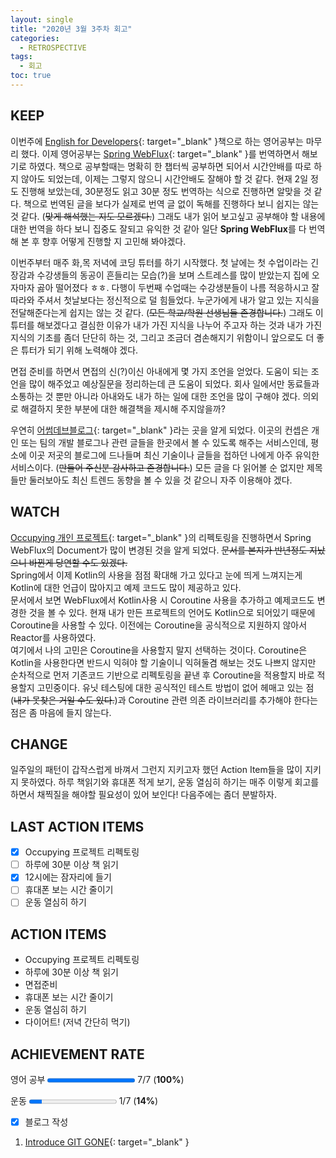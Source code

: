 ```yaml
---
layout: single
title: "2020년 3월 3주차 회고"
categories:
  - RETROSPECTIVE
tags:
  - 회고
toc: true
---
```


## KEEP

이번주에 [English for Developers](http://www.yes24.com/Product/Goods/19992192){: target="\_blank" }책으로 하는 영어공부는 마무리 했다. 이제 영어공부는 [Spring WebFlux](https://docs.spring.io/spring/docs/current/spring-framework-reference/web-reactive.html){: target="\_blank" }를 번역하면서 해보기로 하였다. 책으로 공부할때는 명확히 한 챕터씩 공부하면 되어서 시간안배를 따로 하지 않아도 되었는데, 이제는 그렇지 않으니 시간안배도 잘해야 할 것 같다. 현재 2일 정도 진행해 보았는데, 30분정도 읽고 30분 정도 번역하는 식으로 진행하면 알맞을 것 같다. 책으로 번역된 글을 보다가 실제로 번역 글 없이 독해를 진행하다 보니 쉽지는 않는것 같다. (~~맞게 해석했는 지도 모르겠다.~~) 그래도 내가 읽어 보고싶고 공부해야 할 내용에 대한 번역을 하다 보니 집중도 잘되고 유익한 것 같아 일단 **Spring WebFlux**를 다 번역해 본 후 향후 어떻게 진행할 지 고민해 봐야겠다.

이번주부터 매주 화,목 저녁에 코딩 튜터를 하기 시작했다. 첫 날에는 첫 수업이라는 긴장감과 수강생들의 동공이 흔들리는 모습(?)을 보며 스트레스를 많이 받았는지 집에 오자마자 곯아 떨어졌다 ㅎㅎ. 다행이 두번째 수업때는 수강생분들이 나름 적응하시고 잘 따라와 주셔서 첫날보다는 정신적으로 덜 힘들었다. 누군가에게 내가 알고 있는 지식을 전달해준다는게 쉽지는 않는 것 같다. (~~모든 학교/학원 선생님들 존경합니다.~~) 그래도 이 튜터를 해보겠다고 결심한 이유가 내가 가진 지식을 나누어 주고자 하는 것과 내가 가진 지식의 기초를 좀더 단단히 하는 것, 그리고 조금더 겸손해지기 위함이니 앞으로도 더 좋은 튜터가 되기 위해 노력해야 겠다.

면접 준비를 하면서 면접의 신(?)이신 아내에게 몇 가지 조언을 얻었다. 도움이 되는 조언을 많이 해주었고 예상질문을 정리하는데 큰 도움이 되었다. 회사 일에서만 동료들과 소통하는 것 뿐만 아니라 아내와도 내가 하는 일에 대한 조언을 많이 구해야 겠다. 의외로 해결하지 못한 부분에 대한 해결책을 제시해 주지않을까?

우연히 [어썸데브블로그](https://awesome-devblog.now.sh/){: target="\_blank" }라는 곳을 알게 되었다. 이곳의 컨셉은 개인 또는 팀의 개발 블로그나 관련 글들을 한곳에서 볼 수 있도록 해주는 서비스인데, 평소에 이곳 저곳의 블로그에 드나들며 최신 기술이나 글들을 접하던 나에게 아주 유익한 서비스이다. (~~만들어 주신분 감사하고 존경합니다.~~) 모든 글을 다 읽어볼 순 없지만 제목들만 둘러보아도 최신 트렌드 동향을 볼 수 있을 것 같으니 자주 이용해야 겠다.

## WATCH

[Occupying 개인 프로젝트](https://github.com/veluxer62/occupying){: target="\_blank" }의 리펙토링을 진행하면서 Spring WebFlux의 Document가 많이 변경된 것을 알게 되었다. ~~문서를 본지가 반년정도 지났으니 바뀐게 당연할 수도 있겠다.~~ <br/>
Spring에서 이제 Kotlin의 사용을 점점 확대해 가고 있다고 눈에 띄게 느껴지는게 Kotlin에 대한 언급이 많아지고 예제 코드도 많이 제공하고 있다. <br/>
문서에서 보면 WebFlux에서 Kotlin사용 시 Coroutine 사용을 추가하고 예제코드도 변경한 것을 볼 수 있다. 현재 내가 만든 프로젝트의 언어도 Kotlin으로 되어있기 때문에 Coroutine을 사용할 수 있다. 이전에는 Coroutine을 공식적으로 지원하지 않아서 Reactor를 사용하였다. <br/>
여기에서 나의 고민은 Coroutine을 사용할지 말지 선택하는 것이다. Coroutine은 Kotlin을 사용한다면 반드시 익혀야 할 기술이니 익혀둘겸 해보는 것도 나쁘지 않지만 순차적으로 먼저 기존코드 기반으로 리펙토링을 끝낸 후 Coroutine을 적용할지 바로 적용할지 고민중이다. 유닛 테스팅에 대한 공식적인 테스트 방법이 없어 헤매고 있는 점 (~~내가 못찾은 거일 수도 있다.~~)과 Coroutine 관련 의존 라이브러리를 추가해야 한다는 점은 좀 마음에 들지 않는다.

## CHANGE

일주일의 패턴이 갑작스럽게 바껴서 그런지 지키고자 했던 Action Item들을 많이 지키지 못하였다. 하루 책읽기와 휴대폰 적게 보기, 운동 열심히 하기는 매주 이렇게 회고를 하면서 채찍질을 해야할 필요성이 있어 보인다! 다음주에는 좀더 분발하자.

## LAST ACTION ITEMS

- [x] Occupying 프로젝트 리펙토링
- [ ] 하루에 30분 이상 책 읽기
- [x] 12시에는 잠자리에 들기
- [ ] 휴대폰 보는 시간 줄이기
- [ ] 운동 열심히 하기

## ACTION ITEMS

- Occupying 프로젝트 리펙토링
- 하루에 30분 이상 책 읽기
- 면접준비
- 휴대폰 보는 시간 줄이기
- 운동 열심히 하기
- 다이어트! (저녁 간단히 먹기)

## ACHIEVEMENT RATE

영어 공부
<progress value="7" max="7"></progress>
7/7 (<b>100%</b>)

운동
<progress value="1" max="7"></progress>
1/7 (<b>14%</b>)

- [x] 블로그 작성

1. [Introduce GIT GONE](/tutorials/introduce-git-gone/){: target="\_blank" }

